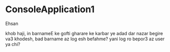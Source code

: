 ConsoleApplication1
===================

Ehsan

khob haji, in barnameE ke gofti gharare ke karbar ye adad dar nazar begire va3 khodesh, bad barname az log esh befahme? yani log ro bepor3 az user ya chi?
